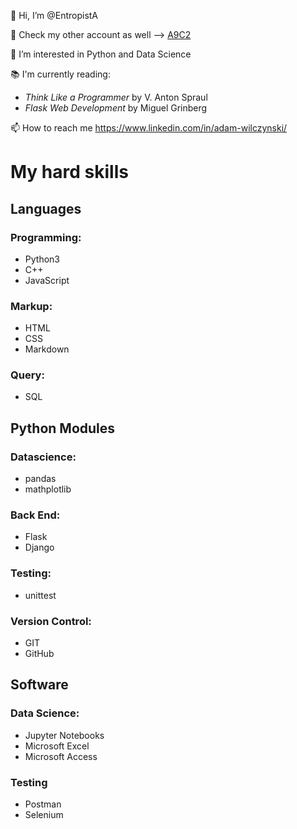 👋 Hi, I’m @EntropistA

🤫 Check my other account as well --> [A9C2](https://github.com/a9c2)

👀 I’m interested in Python and Data Science

📚 I'm currently reading:
- _Think Like a Programmer_ by V. Anton Spraul
- _Flask Web Development_ by Miguel Grinberg

📫 How to reach me https://www.linkedin.com/in/adam-wilczynski/

# My hard skills

## Languages

### Programming:
- Python3
- C++
- JavaScript

### Markup:
- HTML
- CSS
- Markdown

### Query:
- SQL

## Python Modules

### Datascience:
- pandas
- mathplotlib

### Back End:
- Flask
- Django

### Testing:
- unittest

### Version Control:
- GIT
- GitHub

## Software

### Data Science:
- Jupyter Notebooks
- Microsoft Excel
- Microsoft Access

### Testing
- Postman
- Selenium


<!---
EntropistA/EntropistA is a ✨ special ✨ repository because its `README.md` (this file) appears on your GitHub profile.
You can click the Preview link to take a look at your changes.
--->
